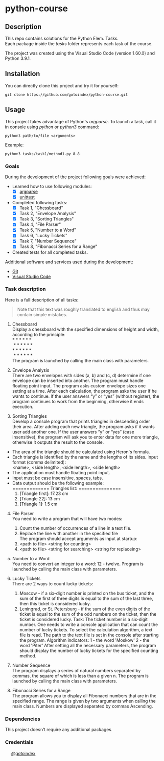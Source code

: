 # python-course

## Description

This repo contains solutions for the Python Elem. Tasks.  
Each package inside the *tasks* folder represents each task of the course.

The project was created using the Visual Studio Code (version 1.60.0) and Python 3.9.1.

## Installation

You can directly clone this project and try it for yourself:

    git clone https://github.com/gotoindex/python-course.git

## Usage

This project takes advantage of Python's *argparse*. To launch a task, call it in console using *python* or *python3* command:

    python3 path/to/file <arguments>

Example:

    python3 tasks/task1/method1.py 8 8

### Goals

During the development of the project following goals were achieved:
- Learned how to use following modules:
  - [x] [argparse](https://docs.python.org/3/library/argparse.html)
  - [x] [unittest](https://docs.python.org/3/library/unittest.html)
- Completed following tasks:
  - [x] Task 1, "Chessboard"
  - [x] Task 2, "Envelope Analysis"
  - [x] Task 3, "Sorting Triangles"
  - [x] Task 4, "File Parser"
  - [x] Task 5, "Number to a Word"
  - [x] Task 6, "Lucky Tickets"
  - [x] Task 7, "Number Sequence"
  - [x] Task 8, "Fibonacci Series for a Range"
- Created tests for all completed tasks.

Additional software and services used during the development:
- [Git](https://git-scm.com/)
- [Visual Studio Code](https://code.visualstudio.com/)

### Task description

Here is a full description of all tasks:

> Note that this text was roughly translated to english and thus may contain simple mistakes.

1. Chessboard  
  Display a chessboard with the specified dimensions of height and width, according to the principle:  
  \* * * * * *   
  &nbsp;* * * * * *  
  \* * * * * *   
  &nbsp;* * * * * *  
  The program is launched by calling the main class with parameters.

2. Envelope Analysis  
  There are two envelopes with sides (a, b) and (c, d) determine if one envelope can be inserted into
  another. The program must handle floating point input. The program asks
  custom envelope sizes one setting at a time. After each calculation, the program
  asks the user if he wants to continue. If the user answers “y” or “yes” (without
  register), the program continues to work from the beginning, otherwise it ends execution.

3. Sorting Triangles  
  Develop a console program that prints triangles in descending order
  their area. After adding each new triangle, the program asks if it wants
  user add another one. If the user answers “y” or “yes” (case insensitive),
  the program will ask you to enter data for one more triangle, otherwise it outputs
  the result to the console.
  - The area of the triangle should be calculated using Heron's formula.
  - Each triangle is identified by the name and the lengths of its sides.
  Input format (comma delimited):  
  \<name\>, \<side length\>, \<side length\>, \<side length\>
  - The application must handle floating point input.
  - Input must be case insensitive, spaces, tabs.
  - Data output should be the following example:  
    ============= Triangles list: ===============
    1. [Triangle first]: 17.23 сm
    2. [Triangle 22]: 13 cm
    3. [Triangle 1]: 1.5 cm

4. File Parser  
  You need to write a program that will have two modes:  
    1. Count the number of occurrences of a line in a text file.
    2. Replace the line with another in the specified file  
  The program should accept arguments as input at startup:  
    1. \<path to file\> \<string for counting\>
    2. \<path to file\> \<string for searching\> \<string for replaceing\>

5. Number to a Word  
  You need to convert an integer to a word: 12 - twelve. Program
  is launched by calling the main class with parameters.

6. Lucky Tickets  
  There are 2 ways to count lucky tickets:
    1. Moscow - if a six-digit number is printed on the bus ticket, and the sum of the first
      of three digits is equal to the sum of the last three, then this ticket is considered lucky.
    2. Leningrad, or St. Petersburg - if the sum of the even digits of the ticket is equal to the sum of the odd
      numbers on the ticket, then the ticket is considered lucky.
  Task:
    The ticket number is a six-digit number. One needs to write a console application that can
    count the number of lucky tickets. To select the calculation algorithm, a text file is read.
    The path to the text file is set in the console after starting the program. Algorithm indicators:
    1 - the word 'Moskow'
    2 - the word 'Piter'
    After setting all the necessary parameters, the program should display the number of
    lucky tickets for the specified counting method.

7. Number Sequence  
  The program displays a series of natural numbers separated by commas, the square of which is less than a given
  n. The program is launched by calling the main class with parameters.

8. Fibonacci Series for a Range  
  The program allows you to display all Fibonacci numbers that are in the specified range.
  The range is given by two arguments when calling the main class. Numbers are displayed separated by commas
  Ascending. 

### Dependencies

This project doesn't require any additional packages.
    
### Credentials
 
[<img src="https://avatars0.githubusercontent.com/u/49559296?s=460&v=4" width="16" height="16" />](https://github.com/gotoindex) [@gotoindex](https://github.com/gotoindex)
